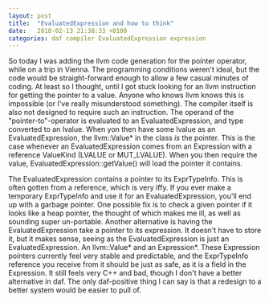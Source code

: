 ```yaml
---
layout: post
title:  "EvaluatedExpression and how to think"
date:   2018-02-13 21:38:33 +0100
categories: daf compiler EvaluatedExpression expression
---
```


So today I was adding the llvm code generation for the pointer operator, while on a trip in Vienna.
The programming conditions weren't ideal, but the code would be straight-forward enough to allow a few casual minutes of coding.
At least so I thought, until I got stuck looking for an llvm instruction for getting the pointer to a value.
Anyone who knows llvm knows this is impossible (or I've really misunderstood something).
The compiler itself is also not designed to require such an instruction.
The operand of the "pointer-to"-operator is evaluated to an EvaluatedExpression, and type converted to an lvalue.
When yon then have some lvalue as an EvaluatedExpression, the llvm::Value* in the class _is_ the pointer.
This is the case whenever an EvaluatedExpression comes from an Expression with a reference ValueKind (LVALUE or MUT_LVALUE).
When you then require the value, EvaluatedExpression::getValue() will load the pointer it contains.
  
The EvaluatedExpression contains a pointer to its ExprTypeInfo. This is often gotten from a reference, which is very iffy.
If you ever make a temporary ExprTypeInfo and use it for an EvaluatedExpression, you'll end up with a garbage pointer.
One possible fix is to check a given pointer if it looks like a heap pointer, the thought of which makes me ill, as well as sounding super un-portable.
Another alternative is having the EvaluatedExpression take a pointer to its expression. It doesn't have to store it, but it makes sense,
seeing as the EvaluatedExpression is just an EvaluatedExpression. An llvm::Value* and an Expression*.
These Expression pointers currently feel very stable and predictable, and the ExprTypeInfo reference you receive from it should be just as safe, as it is a field in the Expression.
It still feels very C++ and bad, though I don't have a better alternative in daf. The only daf-positive thing I can say is that a redesign to a better system would be easier to pull of.
